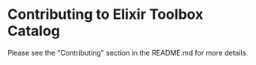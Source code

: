 # Contributing to Elixir Toolbox Catalog

Please see the "Contributing" section in the README.md for more details.

